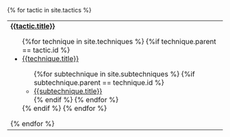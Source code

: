 <table>
        <tr>
{% for tactic in site.tactics %}
            <td><B><a href="{{ tactic.url }}">{{tactic.title}}</a></b>
<ul>
{%for technique in site.techniques %}
    {%if technique.parent == tactic.id %}
    <li><a href="{{ technique.url }}">{{technique.title}}</a></li>
        <ul>
        {%for subtechnique in site.subtechniques %}
            {%if subtechnique.parent == technique.id %}
            <li><a href="{{ subtechnique.url }}">{{subtechnique.title}}</a></li>
            {% endif %}
        {% endfor %}
        </ul>
    {% endif %}
{% endfor %}
</ul>
{% endfor %}
            </td> 
        </table>



